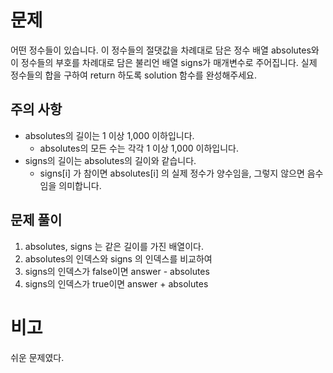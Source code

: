 # 문제

어떤 정수들이 있습니다. 이 정수들의 절댓값을 차례대로 담은 정수 배열 absolutes와 이 정수들의 부호를 차례대로 담은 불리언 배열 signs가 매개변수로 주어집니다. 실제 정수들의 합을 구하여 return 하도록 solution 함수를 완성해주세요.

## 주의 사항

- absolutes의 길이는 1 이상 1,000 이하입니다.
  - absolutes의 모든 수는 각각 1 이상 1,000 이하입니다.
- signs의 길이는 absolutes의 길이와 같습니다.
  - signs[i] 가 참이면 absolutes[i] 의 실제 정수가 양수임을, 그렇지 않으면 음수임을 의미합니다.

## 문제 풀이

1.  absolutes, signs 는 같은 길이를 가진 배열이다.
2.  absolutes의 인덱스와 signs 의 인덱스를 비교하여
3.  signs의 인덱스가 false이면 answer - absolutes
4.  signs의 인덱스가 true이면 answer + absolutes

# 비고

쉬운 문제였다.
